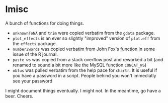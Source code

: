 Imisc
=====
A bunch of functions for doing things. 

* `unknownToNA` and `trim` were copied verbatim from the `gdata` package.
* `plot_effects` is an ever so slightly "improved" version of `plot.eff` from the `effects` package. 
* `number2words` was copied verbatim from John Fox's function in some issue of the R journal.
* `paste_ws` was copied from a stack overflow post and reworked a bit (and renamed to sound a bit more like the MySQL function `CONCAT_WS`)
* `obfus` was pulled verbatim from the help pace for `chartr`. It is useful if you have a password in a script. People behind you won't immediatly see your password

I might document things eventually. I might not. In the meantime, go have a beer. Cheers. 
